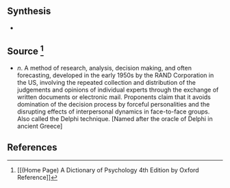 ## Synthesis
- 
## Source [^1]
- $n$. A method of research, analysis, decision making, and often forecasting, developed in the early 1950s by the RAND Corporation in the US, involving the repeated collection and distribution of the judgements and opinions of individual experts through the exchange of written documents or electronic mail. Proponents claim that it avoids domination of the decision process by forceful personalities and the disrupting effects of interpersonal dynamics in face-to-face groups. Also called the Delphi technique. \[Named after the oracle of Delphi in ancient Greece]
## References

[^1]: [[(Home Page) A Dictionary of Psychology 4th Edition by Oxford Reference]]